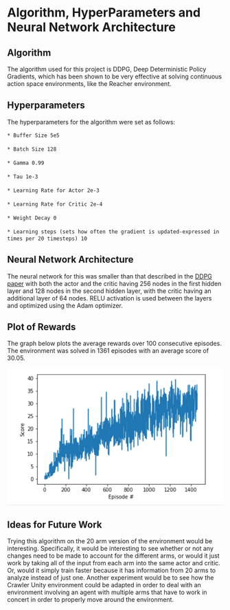 # Algorithm, HyperParameters and Neural Network Architecture

## Algorithm
The algorithm used for this project is DDPG, Deep Deterministic Policy Gradients, which has been shown to be very effective at solving continuous action space environments, like the Reacher environment.

## Hyperparameters
The hyperparameters for the algorithm were set as follows:
        
	* Buffer Size 5e5
        
	* Batch Size 128
        
	* Gamma 0.99
        
	* Tau 1e-3
        
	* Learning Rate for Actor 2e-3
        
	* Learning Rate for Critic 2e-4
        
	* Weight Decay 0
        
	* Learning steps (sets how often the gradient is updated-expressed in times per 20 timesteps) 10

## Neural Network Architecture
The neural network for this was smaller than that described in the [DDPG paper](https://arxiv.org/abs/1509.02971) with both the actor and the critic having 256 nodes in the first hidden layer and 128 nodes in the second hidden layer, with the critic having an additional layer of 64 nodes. RELU activation is used between the layers and optimized using the Adam optimizer.

## Plot of Rewards
The graph below plots the average rewards over 100 consecutive episodes. The environment was solved in 1361 episodes with an average score of 30.05.

![Results Graph](continuousControlSolved.png)

## Ideas for Future Work
Trying this algorithm on the 20 arm version of the environment would be interesting. Specifically, it would be interesting to see whether or not any changes need to be made to account for the different arms, or would it just work by taking all of the input from each arm into the same actor and critic. Or, would it simply train faster because it has information from 20 arms to analyze instead of just one. Another experiment would be to see how the Crawler Unity environment could be adapted in order to deal with an environment involving an agent with multiple arms that have to work in concert in order to properly move around the environment.
